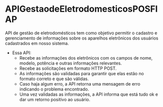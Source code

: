 # APIGestaodeEletrodomesticosPOSFIAP
API de gestão de eletrodomésticos tem como objetivo permitir o cadastro e gerenciamento de informações sobre os aparelhos eletrônicos dos usuários cadastrados em nosso sistema.
- Essa API:
    - Recebe as informações dos eletrônicos com os campos de nome, modelo, potência e outras informações relevantes.
    - Recebe as solicitações em formato HTTP POST.
    - As informações são validadas para garantir que elas estão no formato correto e que são válidas.
    - Caso haja algum erro, a API retorna uma mensagem de erro indicando o problema encontrado.
    - Uma vez validadas as informações, a API informa que está tudo ok e dar um retorno positivo ao usuário.
